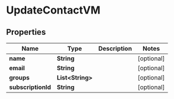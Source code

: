 

# UpdateContactVM


## Properties

| Name | Type | Description | Notes |
|------------ | ------------- | ------------- | -------------|
|**name** | **String** |  |  [optional] |
|**email** | **String** |  |  [optional] |
|**groups** | **List&lt;String&gt;** |  |  [optional] |
|**subscriptionId** | **String** |  |  [optional] |



